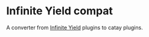 # Infinite Yield compat

A converter from [Infinite Yield](https://github.com/EdgeIY/infiniteyield) plugins to catay
plugins.

